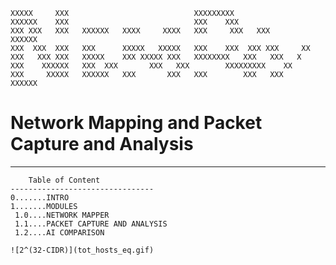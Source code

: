     XXXXX     XXX                            XXXXXXXXX
    XXXXXX    XXX                            XXX    XXX
    XXX XXX   XXX	XXXXXX   XXXX     XXXX   XXX     XXX   XXX         XXXXXX
    XXX  XXX  XXX	XXX      XXXXX   XXXXX   XXX    XXX  XXX XXX     XX
    XXX   XXX XXX	XXXXX	 XXX XXXXX XXX   XXXXXXXX   XXX   XXX   X
    XXX    XXXXXX	XXX	 XXX	   XXX   XXX        XXXXXXXXX    XX
    XXX     XXXXX   XXXXXX   XXX       XXX   XXX        XXX   XXX      XXXXXX


# Network Mapping and Packet Capture and Analysis
--------------------------------------------------------------------------


		Table of Content
	--------------------------------
	0.......INTRO
	1.......MODULES
	 1.0....NETWORK MAPPER
	 1.1....PACKET CAPTURE AND ANALYSIS
	 1.2....AI COMPARISON

	![2^(32-CIDR)](tot_hosts_eq.gif)


